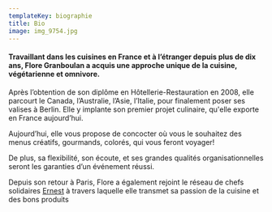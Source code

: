 ```yaml
---
templateKey: biographie
title: Bio
image: img_9754.jpg
---
```

#### Travaillant dans les cuisines en France et à l’étranger depuis plus de dix ans, Flore Granboulan a acquis une approche unique de la cuisine, végétarienne et omnivore.

Après l’obtention de son diplôme en Hôtellerie-Restauration en 2008, elle parcourt le Canada, l’Australie, l’Asie, l’Italie, pour finalement poser ses valises à Berlin. Elle y implante son premier projet culinaire, qu'elle exporte en France aujourd’hui. 

Aujourd’hui, elle vous propose de concocter où vous le souhaitez des menus créatifs, gourmands, colorés, qui vous feront voyager!

De plus, sa flexibilité, son écoute, et ses grandes qualités organisationnelles seront les garanties d’un événement réussi.

Depuis son retour à Paris, Flore a également rejoint le réseau de chefs solidaires [Ernest](http://hello-ernest.com/fr/) à travers laquelle elle transmet sa passion de la cuisine et des bons produits